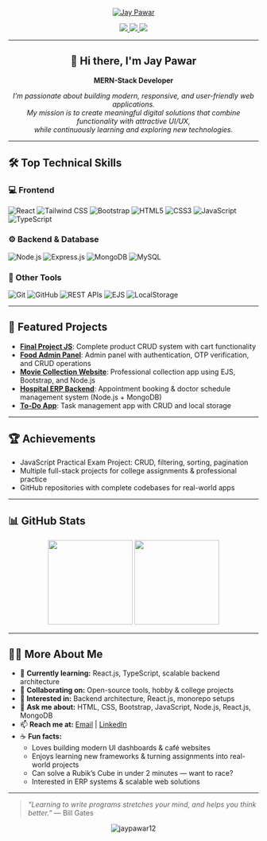 <!-- Jay Pawar GitHub Profile README -->

<p align="center">
  <a href="https://github.com/jaypawar12">
    <img src="https://readme-typing-svg.demolab.com?font=Tagesschrift&size=35&duration=2000&pause=1000&color=FF0000&center=true&vCenter=true&width=400&lines=Jay+Pawar" alt="Jay Pawar" />
  </a>
</p>

<p align="center">
  <a href="https://www.linkedin.com/in/jay-pawar-6558762b2/">
    <img src="https://img.shields.io/badge/-LinkedIn-blue?logo=linkedin&logoColor=white&style=flat-square" />
  </a>
  <a href="mailto:pawarjay684@gmail.com">
    <img src="https://img.shields.io/badge/Gmail-D14836?style=flat-square&logo=gmail&logoColor=white" />
  </a>
  <img src="https://img.shields.io/badge/Portfolio-Coming%20Soon-lightgrey?style=flat-square" />
</p>

---

<h2 align="center">👋 Hi there, I'm Jay Pawar</h2>

<p align="center"> 
  <b> MERN-Stack Developer </b>
</p>

<p align="center">
  <em>
    I’m passionate about building modern, responsive, and user-friendly web applications.<br>
    My mission is to create meaningful digital solutions that combine functionality with attractive UI/UX,<br>
    while continuously learning and exploring new technologies.
  </em>
</p>

---

## 🛠️ Top Technical Skills

### 💻 Frontend
![React](https://img.shields.io/badge/-React-61DAFB?logo=react&logoColor=fff)
![Tailwind CSS](https://img.shields.io/badge/-Tailwind%20CSS-38B2AC?logo=tailwind-css&logoColor=fff)
![Bootstrap](https://img.shields.io/badge/-Bootstrap-7952B3?logo=bootstrap&logoColor=fff)
![HTML5](https://img.shields.io/badge/-HTML5-E34F26?logo=html5&logoColor=fff)
![CSS3](https://img.shields.io/badge/-CSS3-1572B6?logo=css3&logoColor=fff)
![JavaScript](https://img.shields.io/badge/-JavaScript-F7DF1E?logo=javascript&logoColor=fff)
![TypeScript](https://img.shields.io/badge/-TypeScript-3178C6?logo=typescript&logoColor=fff)

### ⚙️ Backend & Database
![Node.js](https://img.shields.io/badge/-Node.js-339933?logo=node.js&logoColor=fff)
![Express.js](https://img.shields.io/badge/-Express.js-000000?logo=express&logoColor=fff)
![MongoDB](https://img.shields.io/badge/-MongoDB-47A248?logo=mongodb&logoColor=fff)
![MySQL](https://img.shields.io/badge/-MySQL-4479A1?logo=mysql&logoColor=fff)

### 🧰 Other Tools
![Git](https://img.shields.io/badge/-Git-F05032?logo=git&logoColor=fff)
![GitHub](https://img.shields.io/badge/-GitHub-181717?logo=github&logoColor=fff)
![REST APIs](https://img.shields.io/badge/-REST%20API-005571?logo=api&logoColor=fff)
![EJS](https://img.shields.io/badge/-EJS-8A4182?logo=javascript&logoColor=fff)
![LocalStorage](https://img.shields.io/badge/-LocalStorage-FFA500?logo=google-chrome&logoColor=fff)

---

## 🚀 Featured Projects

- **[Final Project JS](https://github.com/jaypawar12/Final-Project-Js)**: Complete product CRUD system with cart functionality  
- **[Food Admin Panel](https://github.com/jaypawar12/Food-Admin-Panel)**: Admin panel with authentication, OTP verification, and CRUD operations  
- **[Movie Collection Website](https://github.com/jaypawar12/<correct-repo-link>)**: Professional collection app using EJS, Bootstrap, and Node.js  
- **[Hospital ERP Backend](https://github.com/jaypawar12/Hospital-Appointment-Booking-API)**: Appointment booking & doctor schedule management system (Node.js + MongoDB)  
- **[To-Do App](https://github.com/jaypawar12/React-Js/tree/master/To-Do-List-App)**: Task management app with CRUD and local storage  

---

## 🏆 Achievements

- JavaScript Practical Exam Project: CRUD, filtering, sorting, pagination
- Multiple full-stack projects for college assignments & professional practice
- GitHub repositories with complete codebases for real-world apps

---

## 📊 GitHub Stats

<p align="center">
  <img src="https://github-readme-stats.vercel.app/api?username=jaypawar12&show_icons=true&theme=radical" height="170" />
  <img src="https://github-readme-stats.vercel.app/api/top-langs/?username=jaypawar12&layout=compact&theme=radical" height="170" />
</p>

---

## 👨‍💻 More About Me

- 🌱 **Currently learning:** React.js, TypeScript, scalable backend architecture
- 🤝 **Collaborating on:** Open-source tools, hobby & college projects  
- 🧠 **Interested in:** Backend architecture, React.js, monorepo setups  
- 💬 **Ask me about:** HTML, CSS, Bootstrap, JavaScript, Node.js, React.js, MongoDB  
- 📫 **Reach me at:** [Email](mailto:pawarjay684@gmail.com) | [LinkedIn](https://www.linkedin.com/in/jay-pawar-6558762b2/)  
- ☕ **Fun facts:**  
  - Loves building modern UI dashboards & café websites  
  - Enjoys learning new frameworks & turning assignments into real-world projects  
  - Can solve a Rubik’s Cube in under 2 minutes — want to race?
  - Interested in ERP systems & scalable web solutions

---

> *“Learning to write programs stretches your mind, and helps you think better.”* — Bill Gates

<p align="center">
  <img src="https://komarev.com/ghpvc/?username=jaypawar12&label=Profile%20views&color=0e75b6&style=flat" alt="jaypawar12" />
</p>
